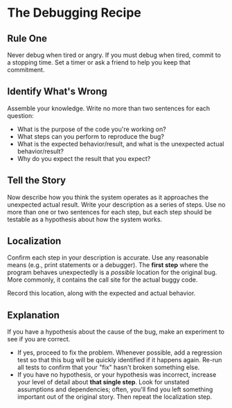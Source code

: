 # The Debugging Recipe

## Rule One

Never debug when tired or angry. If you must debug when tired, commit to a stopping time. Set a timer or ask a friend to help you keep that commitment.

## Identify What's Wrong

Assemble your knowledge. Write no more than two sentences for each question:
* What is the purpose of the code you're working on?
* What steps can you perform to reproduce the bug?
* What is the expected behavior/result, and what is the unexpected actual behavior/result?
* Why do you expect the result that you expect?

## Tell the Story

Now describe how you think the system operates as it approaches the unexpected actual result. Write your description as a series of steps. Use no more than one or two sentences for each step, but each step should be testable as a hypothesis about how the system works.

## Localization

Confirm each step in your description is accurate. Use any reasonable means (e.g., print statements or a debugger). The **first step** where the program behaves unexpectedly is a *possible* location for the original bug. More commonly, it contains the call site for the actual buggy code.

Record this location, along with the expected and actual behavior.

## Explanation

If you have a hypothesis about the cause of the bug, make an experiment to see if you are correct.
* If yes, proceed to fix the problem. Whenever possible, add a regression test so that this bug will be quickly identified if it happens again. Re-run all tests to confirm that your "fix" hasn't broken something else. 
* If you have no hypothesis, or your hypothesis was incorrect, increase your level of detail about **that single step**. Look for unstated assumptions and dependencies; often, you'll find you left something important out of the original story. Then repeat the localization step.